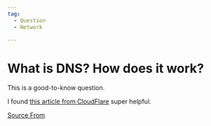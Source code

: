 ```yaml
---
tag:
  - Question
  - Network

---
```

  
# What is DNS? How does it work?

This is a good-to-know question.

I found [this article from CloudFlare](https://www.cloudflare.com/learning/dns/what-is-dns/) super helpful.


[Source From](https://bigfrontend.dev/question/What-is-DNS-How-does-it-work)

  
